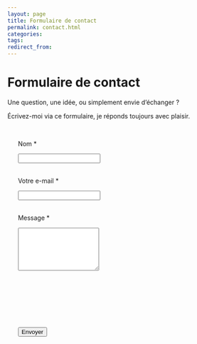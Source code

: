 ```yaml
---
layout: page
title: Formulaire de contact
permalink: contact.html
categories: 
tags: 
redirect_from:
---
```

# Formulaire de contact

Une question, une idée, ou simplement envie d’échanger ?

Écrivez-moi via ce formulaire, je réponds toujours avec plaisir.

<form action="https://formsubmit.co/me@nicolasjouanno.com" method="POST">

      <!-- Champs visibles -->

      <label for="name">Nom *</label><br>

      <input type="text" id="name" name="name" required><br><br>

  

      <label for="email">Votre e-mail *</label><br>

      <input type="email" id="email" name="replyto" required><br><br>

  

      <label for="message">Message *</label><br>

      <textarea id="message" name="message" rows="6" required></textarea><br><br>

  

      <!-- Champs cachés -->

      <input type="hidden" name="_next" value="https://nicolasjouanno.com/">

      <input type="hidden" name="_subject" value="formulaire de contact nicolasjouanno.com">

  

      <button type="submit">Envoyer</button>

</form>